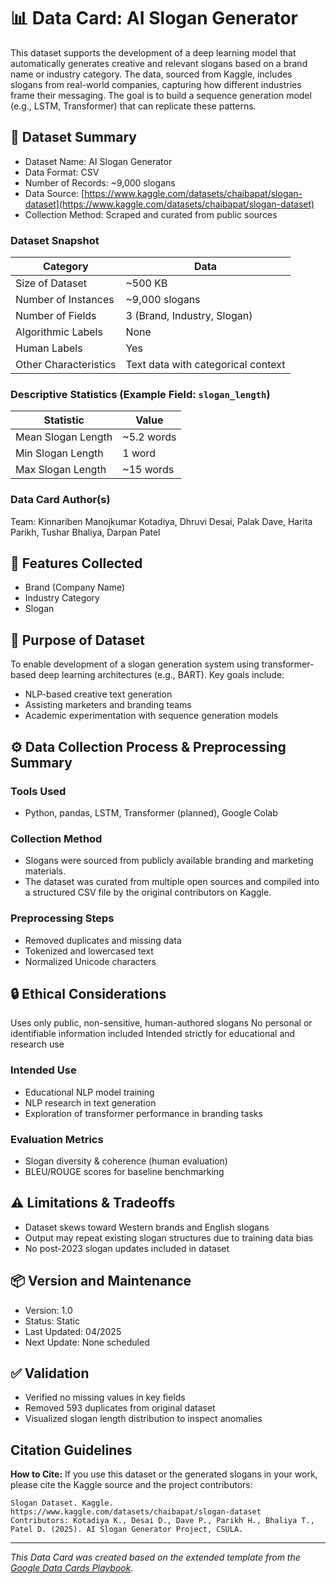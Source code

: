 # 📊 Data Card: AI Slogan Generator

This dataset supports the development of a deep learning model that automatically generates creative and relevant slogans based on a brand name or industry category. The data, sourced from Kaggle, includes slogans from real-world companies, capturing how different industries frame their messaging. The goal is to build a sequence generation model (e.g., LSTM, Transformer) that can replicate these patterns.


## 📂 Dataset Summary

- Dataset Name: AI Slogan Generator
- Data Format: CSV
- Number of Records: ~9,000 slogans
- Data Source: [https://www.kaggle.com/datasets/chaibapat/slogan-dataset](https://www.kaggle.com/datasets/chaibapat/slogan-dataset)
- Collection Method: Scraped and curated from public sources

### Dataset Snapshot
| Category                    | Data                               |
| --------------------------- | ---------------------------------- |
| Size of Dataset             | ~500 KB                           |
| Number of Instances         | ~9,000 slogans                    |
| Number of Fields            | 3 (Brand, Industry, Slogan)        |
| Algorithmic Labels          | None                               |
| Human Labels                | Yes                                |
| Other Characteristics       | Text data with categorical context |

### Descriptive Statistics (Example Field: `slogan_length`)
| Statistic          | Value       |
| ------------------ | ----------- |
| Mean Slogan Length | ~5.2 words |
| Min Slogan Length  | 1 word      |
| Max Slogan Length  | ~15 words  |

### Data Card Author(s)
Team: Kinnariben Manojkumar Kotadiya, Dhruvi Desai, Palak Dave, Harita Parikh, Tushar Bhaliya, Darpan Patel


## 📄 Features Collected
- Brand (Company Name)
- Industry Category
- Slogan

## 🎯 Purpose of Dataset
To enable development of a slogan generation system using transformer-based deep learning architectures (e.g., BART). Key goals include:
- NLP-based creative text generation
- Assisting marketers and branding teams
- Academic experimentation with sequence generation models

## ⚙️ Data Collection Process & Preprocessing Summary

### Tools Used
- Python, pandas, LSTM, Transformer (planned), Google Colab
  
### Collection Method
- Slogans were sourced from publicly available branding and marketing materials.
- The dataset was curated from multiple open sources and compiled into a structured CSV file by the original contributors on Kaggle.

### Preprocessing Steps
- Removed duplicates and missing data
- Tokenized and lowercased text
- Normalized Unicode characters

## 🔒 Ethical Considerations
Uses only public, non-sensitive, human-authored slogans
No personal or identifiable information included
Intended strictly for educational and research use

### Intended Use
- Educational NLP model training
- NLP research in text generation
- Exploration of transformer performance in branding tasks

### Evaluation Metrics
- Slogan diversity & coherence (human evaluation)
- BLEU/ROUGE scores for baseline benchmarking


## ⚠️ Limitations & Tradeoffs

- Dataset skews toward Western brands and English slogans
- Output may repeat existing slogan structures due to training data bias
- No post-2023 slogan updates included in dataset

## 📦 Version and Maintenance

- Version: 1.0
- Status: Static
- Last Updated: 04/2025
- Next Update: None scheduled

## ✅ Validation

- Verified no missing values in key fields
- Removed 593 duplicates from original dataset
- Visualized slogan length distribution to inspect anomalies

## Citation Guidelines

**How to Cite:** If you use this dataset or the generated slogans in your work, please cite the Kaggle source and the project contributors:

```
Slogan Dataset. Kaggle. https://www.kaggle.com/datasets/chaibapat/slogan-dataset
Contributors: Kotadiya K., Desai D., Dave P., Parikh H., Bhaliya T., Patel D. (2025). AI Slogan Generator Project, CSULA.
```
---

*This Data Card was created based on the extended template from the [Google Data Cards Playbook](https://sites.research.google/datacardsplaybook/).*
